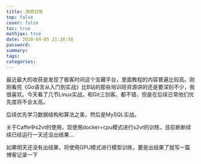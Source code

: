 ```yaml
---
title: 清明日常
top: false
cover: false
toc: true
mathjax: true
date: 2020-04-05 21:38:58
password:
summary:
tags:
categories:
---
```


最近最大的收获是发现了极客时间这个宝藏平台，里面教程的内容普遍比较高。刚刚看完《Go语言从入门到实战》比B站的那些培训班资源讲的还是要深刻不少，我很喜欢。今天看了几节Linux实战，和Git三剑客。都不错，但是在后续日常他们优先度将不会太高。

后续优先学习数据结构和算法之美，然后是MySQL实战。

关于Caffe中s2vt的使用，现使用docker+cpu模式进行s2vt的训练，目前断断续续已经运行一天还没出结果...

如果明天还没有出结果，将使用GPU模式进行模型训练，要是出结果了就写一篇博客记录一下

